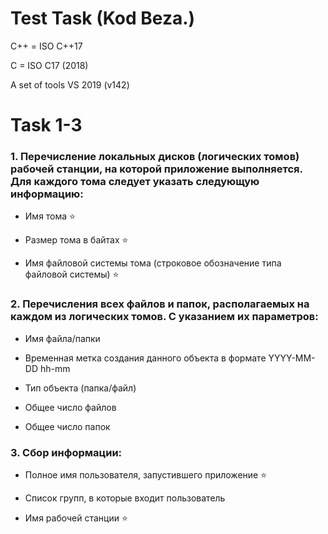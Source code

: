 # Test Task (Kod Beza.)

C++ = ISO C++17

C = ISO C17 (2018)

A set of tools VS 2019 (v142)



# Task 1-3

### 1. Перечисление локальных дисков (логических томов) рабочей станции, на которой приложение выполняется. Для каждого тома следует указать следующую информацию:

   * Имя тома ⭐

   * Размер тома в байтах ⭐

   * Имя файловой системы тома (строковое обозначение типа файловой системы) ⭐

  

### 2. Перечисления всех файлов и папок, располагаемых на каждом из логических томов. С указанием их параметров:

   * Имя файла/папки

   * Временная метка создания данного объекта в формате YYYY-MM-DD hh-mm

   * Тип объекта (папка/файл)

   * Общее число файлов

   * Общее число папок

  

### 3. Сбор информации:

   * Полное имя пользователя, запустившего приложение ⭐

   * Список групп, в которые входит пользователь

   * Имя рабочей станции ⭐
